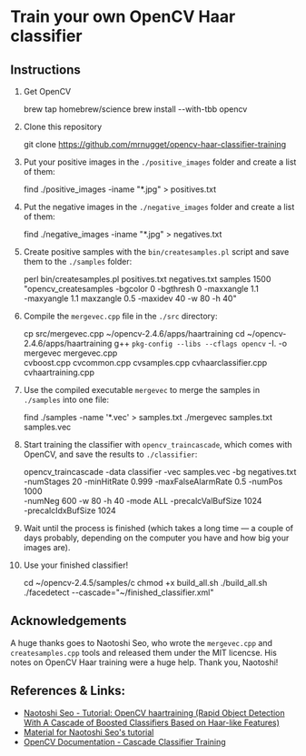 # Train your own OpenCV Haar classifier

## Instructions

1. Get OpenCV

    brew tap homebrew/science
    brew install --with-tbb opencv

2. Clone this repository

    git clone https://github.com/mrnugget/opencv-haar-classifier-training

3. Put your positive images in the `./positive_images` folder and create a list
of them:

    find ./positive_images -iname "*.jpg" > positives.txt

4. Put the negative images in the `./negative_images` folder and create a list of them:

    find ./negative_images -iname "*.jpg" > negatives.txt

5. Create positive samples with the `bin/createsamples.pl` script and save them
to the `./samples` folder:

    perl bin/createsamples.pl positives.txt negatives.txt samples 1500\
      "opencv_createsamples -bgcolor 0 -bgthresh 0 -maxxangle 1.1\
      -maxyangle 1.1 maxzangle 0.5 -maxidev 40 -w 80 -h 40"

6. Compile the `mergevec.cpp` file in the `./src` directory:

    cp src/mergevec.cpp ~/opencv-2.4.6/apps/haartraining
    cd ~/opencv-2.4.6/apps/haartraining
    g++ `pkg-config --libs --cflags opencv` -I. -o mergevec mergevec.cpp\
      cvboost.cpp cvcommon.cpp cvsamples.cpp cvhaarclassifier.cpp\
      cvhaartraining.cpp

7. Use the compiled executable `mergevec` to merge the samples in `./samples`
into one file:

    find ./samples -name '*.vec' > samples.txt
    ./mergevec samples.txt samples.vec

8. Start training the classifier with `opencv_traincascade`, which comes with
OpenCV, and save the results to `./classifier`:

    opencv_traincascade -data classifier -vec samples.vec -bg negatives.txt\
      -numStages 20 -minHitRate 0.999 -maxFalseAlarmRate 0.5 -numPos 1000\
      -numNeg 600 -w 80 -h 40 -mode ALL -precalcValBufSize 1024\
      -precalcIdxBufSize 1024

9. Wait until the process is finished (which takes a long time — a couple of
days probably, depending on the computer you have and how big your images are).

10. Use your finished classifier!

    cd ~/opencv-2.4.5/samples/c
    chmod +x build_all.sh
    ./build_all.sh
    ./facedetect --cascade="~/finished_classifier.xml"


## Acknowledgements

A huge thanks goes to Naotoshi Seo, who wrote the `mergevec.cpp` and
`createsamples.cpp` tools and released them under the MIT licencse. His notes
on OpenCV Haar training were a huge help. Thank you, Naotoshi!

## References & Links:

- [Naotoshi Seo - Tutorial: OpenCV haartraining (Rapid Object Detection With A Cascade of Boosted Classifiers Based on Haar-like Features)](http://note.sonots.com/SciSoftware/haartraining.html)
- [Material for Naotoshi Seo's tutorial](https://code.google.com/p/tutorial-haartraining/)
- [OpenCV Documentation - Cascade Classifier Training](http://docs.opencv.org/doc/user_guide/ug_traincascade.html)
